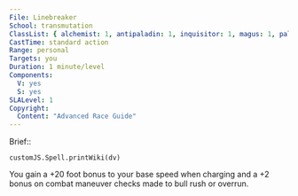 ```yaml
---
File: Linebreaker
School: transmutation
ClassList: { alchemist: 1, antipaladin: 1, inquisitor: 1, magus: 1, paladin: 1, ranger: 1 }
CastTime: standard action
Range: personal
Targets: you
Duration: 1 minute/level
Components:
  V: yes
  S: yes
SLALevel: 1
Copyright:
  Content: "Advanced Race Guide"
---
```

Brief:: 

```dataviewjs
customJS.Spell.printWiki(dv)
```

You gain a +20 foot bonus to your base speed when charging and a +2 bonus on combat maneuver checks made to bull rush or overrun.

